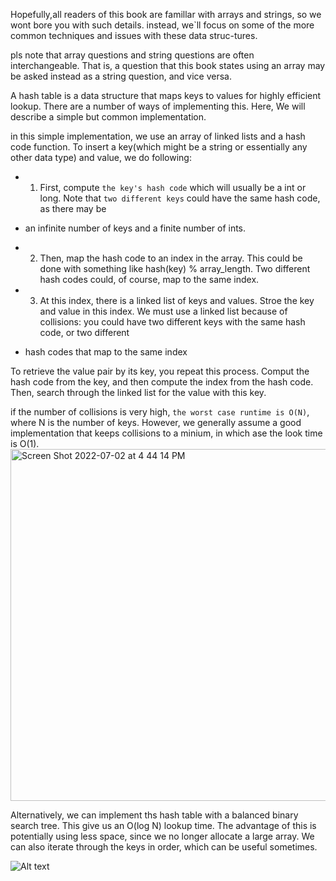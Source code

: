 Hopefully,all readers of this book are famillar with arrays and strings, so we wont bore you with such details. instead, we`ll focus on some of the more 
common techniques and issues with these data struc-tures.

pls note that array questions and string questions are often interchangeable. That is, a question that this book states using an array may be asked instead as a string question, and vice versa.

A hash table is a data structure that maps keys to values for highly efficient lookup. There are a number of ways of implementing this. Here, We will describe a simple but common implementation.

in this simple implementation, we use an array of linked lists and a hash code function. To insert a key(which might be a string or essentially any other data type)
and value, we do following:


* 1. First, compute `the key's hash code` which will usually be a int or long. Note that `two different keys` could have the same hash code, as there may be
* an infinite number of keys and a finite number of ints.

* 2. Then, map the hash code to an index in the array. This could be done with something like hash(key) % array_length. Two different hash codes could, of course, map to the same index.

* 3. At this index, there is a linked list of keys and values. Stroe the key and value in this index. We must use a linked list because of collisions: you could have two different keys with the same hash code, or two different
* hash codes that map to the same index

To retrieve the value pair by its key, you repeat this process. Comput the hash code from the key, and then compute the index from the hash code. Then, search through the linked list for the value with this key.

if the number of collisions is very high, `the worst case runtime is O(N)`, where N is the number of keys. However, we generally assume a good implementation that keeps collisions to a minium, in which ase the look time is O(1).<img width="563" alt="Screen Shot 2022-07-02 at 4 44 14 PM" src="https://user-images.githubusercontent.com/98082293/176991698-94aae012-0e94-449e-bad4-449f4961ae60.png">


Alternatively, we can implement ths hash table with a balanced binary search tree. This give us an O(log N) lookup time. The advantage of this is potentially
using less space, since we no longer allocate a large array. We can also iterate through the keys in order, which can be useful sometimes.


![Alt text](파일경로 "HashTables")
